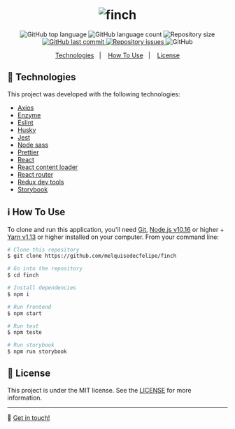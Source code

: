 <h1 align="center">
    <img alt="finch" src="https://res.cloudinary.com/dtifsqadc/image/upload/v1570841420/code_2x_p0tgot.png" />
    <br>
</h1>

<p align="center">
  <img alt="GitHub top language" src="https://img.shields.io/github/languages/top/melquisedecfelipe/finch.svg">

  <img alt="GitHub language count" src="https://img.shields.io/github/languages/count/melquisedecfelipe/finch.svg">

  <img alt="Repository size" src="https://img.shields.io/github/repo-size/melquisedecfelipe/finch.svg">

  <a href="https://github.com/melquisedecfelipe/finch/commits/master">
    <img alt="GitHub last commit" src="https://img.shields.io/github/last-commit/melquisedecfelipe/finch.svg">
  </a>

  <a href="https://github.com/melquisedecfelipe/finch/issues">
    <img alt="Repository issues" src="https://img.shields.io/github/issues/melquisedecfelipe/finch.svg">
  </a>

  <img alt="GitHub" src="https://img.shields.io/github/license/melquisedecfelipe/finch.svg">
</p>

<p align="center">
  <a href="#rocket-technologies">Technologies</a>&nbsp;&nbsp;&nbsp;|&nbsp;&nbsp;&nbsp;
  <a href="#information_source-how-to-use">How To Use</a>&nbsp;&nbsp;&nbsp;|&nbsp;&nbsp;&nbsp;
  <a href="#memo-license">License</a>
</p>

## :rocket: Technologies

This project was developed with the following technologies:

- [Axios](https://github.com/axios/axios)
- [Enzyme](https://airbnb.io/enzyme/)
- [Eslint](https://eslint.org/)
- [Husky](https://github.com/typicode/husky)
- [Jest](https://jestjs.io/)
- [Node sass](https://www.npmjs.com/package/node-sass)
- [Prettier](https://prettier.io/)
- [React](https://reactjs.org/)
- [React content loader](https://www.npmjs.com/package/react-content-loader)
- [React router](https://reacttraining.com/react-router/)
- [Redux dev tools](https://github.com/zalmoxisus/redux-devtools-extension)
- [Storybook](https://storybook.js.org/)

## :information_source: How To Use

To clone and run this application, you'll need [Git](https://git-scm.com), [Node.js v10.16](https://nodejs.org/) or higher + [Yarn v1.13](https://yarnpkg.com/) or higher installed on your computer. From your command line:

```bash
# Clone this repository
$ git clone https://github.com/melquisedecfelipe/finch

# Go into the repository
$ cd finch

# Install dependencies
$ npm i

# Run frontend
$ npm start

# Run test
$ npm teste

# Run storybook
$ npm run storybook
```

## :memo: License

This project is under the MIT license. See the [LICENSE](https://github.com/melquisedecfelipe/finch/blob/master/LICENSE) for more information.

---

:wave: [Get in touch!](https://www.linkedin.com/in/melquisedecfelipe/)
